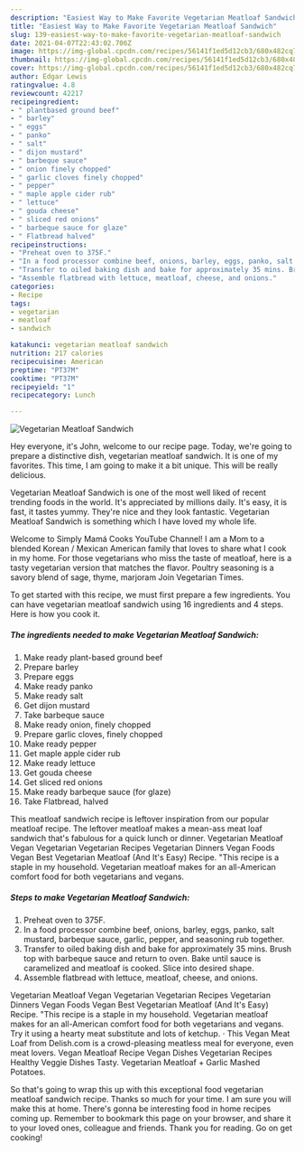 ```yaml
---
description: "Easiest Way to Make Favorite Vegetarian Meatloaf Sandwich"
title: "Easiest Way to Make Favorite Vegetarian Meatloaf Sandwich"
slug: 139-easiest-way-to-make-favorite-vegetarian-meatloaf-sandwich
date: 2021-04-07T22:43:02.706Z
image: https://img-global.cpcdn.com/recipes/56141f1ed5d12cb3/680x482cq70/vegetarian-meatloaf-sandwich-recipe-main-photo.jpg
thumbnail: https://img-global.cpcdn.com/recipes/56141f1ed5d12cb3/680x482cq70/vegetarian-meatloaf-sandwich-recipe-main-photo.jpg
cover: https://img-global.cpcdn.com/recipes/56141f1ed5d12cb3/680x482cq70/vegetarian-meatloaf-sandwich-recipe-main-photo.jpg
author: Edgar Lewis
ratingvalue: 4.8
reviewcount: 42217
recipeingredient:
- " plantbased ground beef"
- " barley"
- " eggs"
- " panko"
- " salt"
- " dijon mustard"
- " barbeque sauce"
- " onion finely chopped"
- " garlic cloves finely chopped"
- " pepper"
- " maple apple cider rub"
- " lettuce"
- " gouda cheese"
- " sliced red onions"
- " barbeque sauce for glaze"
- " Flatbread halved"
recipeinstructions:
- "Preheat oven to 375F."
- "In a food processor combine beef, onions, barley, eggs, panko, salt mustard, barbeque sauce, garlic, pepper, and seasoning rub together."
- "Transfer to oiled baking dish and bake for approximately 35 mins. Brush top with barbeque sauce and return to oven. Bake until sauce is caramelized and meatloaf is cooked. Slice into desired shape."
- "Assemble flatbread with lettuce, meatloaf, cheese, and onions."
categories:
- Recipe
tags:
- vegetarian
- meatloaf
- sandwich

katakunci: vegetarian meatloaf sandwich 
nutrition: 217 calories
recipecuisine: American
preptime: "PT37M"
cooktime: "PT37M"
recipeyield: "1"
recipecategory: Lunch

---
```



![Vegetarian Meatloaf Sandwich](https://img-global.cpcdn.com/recipes/56141f1ed5d12cb3/680x482cq70/vegetarian-meatloaf-sandwich-recipe-main-photo.jpg)

Hey everyone, it's John, welcome to our recipe page. Today, we're going to prepare a distinctive dish, vegetarian meatloaf sandwich. It is one of my favorites. This time, I am going to make it a bit unique. This will be really delicious.

Vegetarian Meatloaf Sandwich is one of the most well liked of recent trending foods in the world. It's appreciated by millions daily. It's easy, it is fast, it tastes yummy. They're nice and they look fantastic. Vegetarian Meatloaf Sandwich is something which I have loved my whole life.

Welcome to Simply Mamá Cooks YouTube Channel! I am a Mom to a blended Korean / Mexican American family that loves to share what I cook in my home. For those vegetarians who miss the taste of meatloaf, here is a tasty vegetarian version that matches the flavor. Poultry seasoning is a savory blend of sage, thyme, marjoram Join Vegetarian Times.


To get started with this recipe, we must first prepare a few ingredients. You can have vegetarian meatloaf sandwich using 16 ingredients and 4 steps. Here is how you cook it.

<!--inarticleads1-->

##### The ingredients needed to make Vegetarian Meatloaf Sandwich:

1. Make ready  plant-based ground beef
1. Prepare  barley
1. Prepare  eggs
1. Make ready  panko
1. Make ready  salt
1. Get  dijon mustard
1. Take  barbeque sauce
1. Make ready  onion, finely chopped
1. Prepare  garlic cloves, finely chopped
1. Make ready  pepper
1. Get  maple apple cider rub
1. Make ready  lettuce
1. Get  gouda cheese
1. Get  sliced red onions
1. Make ready  barbeque sauce (for glaze)
1. Take  Flatbread, halved


This meatloaf sandwich recipe is leftover inspiration from our popular meatloaf recipe. The leftover meatloaf makes a mean-ass meat loaf sandwich that&#39;s fabulous for a quick lunch or dinner. Vegetarian Meatloaf Vegan Vegetarian Vegetarian Recipes Vegetarian Dinners Vegan Foods Vegan Best Vegetarian Meatloaf (And It&#39;s Easy) Recipe. &#34;This recipe is a staple in my household. Vegetarian meatloaf makes for an all-American comfort food for both vegetarians and vegans. 

<!--inarticleads2-->

##### Steps to make Vegetarian Meatloaf Sandwich:

1. Preheat oven to 375F.
1. In a food processor combine beef, onions, barley, eggs, panko, salt mustard, barbeque sauce, garlic, pepper, and seasoning rub together.
1. Transfer to oiled baking dish and bake for approximately 35 mins. Brush top with barbeque sauce and return to oven. Bake until sauce is caramelized and meatloaf is cooked. Slice into desired shape.
1. Assemble flatbread with lettuce, meatloaf, cheese, and onions.


Vegetarian Meatloaf Vegan Vegetarian Vegetarian Recipes Vegetarian Dinners Vegan Foods Vegan Best Vegetarian Meatloaf (And It&#39;s Easy) Recipe. &#34;This recipe is a staple in my household. Vegetarian meatloaf makes for an all-American comfort food for both vegetarians and vegans. Try it using a hearty meat substitute and lots of ketchup. · This Vegan Meat Loaf from Delish.com is a crowd-pleasing meatless meal for everyone, even meat lovers. Vegan Meatloaf Recipe Vegan Dishes Vegetarian Recipes Healthy Veggie Dishes Tasty. Vegetarian Meatloaf + Garlic Mashed Potatoes. 

So that's going to wrap this up with this exceptional food vegetarian meatloaf sandwich recipe. Thanks so much for your time. I am sure you will make this at home. There's gonna be interesting food in home recipes coming up. Remember to bookmark this page on your browser, and share it to your loved ones, colleague and friends. Thank you for reading. Go on get cooking!
